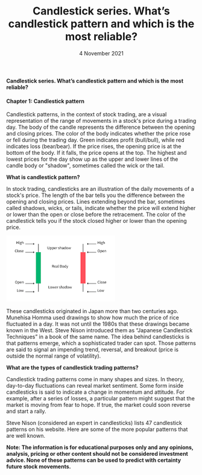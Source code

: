 ﻿---
title: Candlestick series. What’s candlestick pattern and which is the most reliable?
date: 4 November 2021
description: I am a description of a great article
img: /images/article/Chapter_1_Whats_candlestick_pattern_And_what_are_the_types_of_candlestick_trading_patterns.jpg
alt: Candlestick series. What’s candlestick pattern and which is the most reliable?
tags: 
  - Hashtag 1
  - Hashtag 2
  - Hashtag 3
  - Hashtag 4
  - Hashtag 5
  - Hashtag 6
---

**Candlestick series. What’s candlestick pattern and which is the most reliable?**

#### Chapter 1: Candlestick pattern

Candlestick patterns, in the context of stock trading, are a visual representation of the range of movements in a stock's price during a trading day. The body of the candle represents the difference between the opening and closing prices. The color of the body indicates whether the price rose or fell during the trading day. Green indicates profit (bull/bull), while red indicates loss (bear/bear). If the price rises, the opening price is at the bottom of the body. If it falls, the price opens at the top. The highest and lowest prices for the day show up as the upper and lower lines of the candle body or "shadow", sometimes called the wick or the tail.

**What is candlestick pattern?**

In stock trading, candlesticks are an illustration of the daily movements of a stock's price. The length of the bar tells you the difference between the opening and closing prices. Lines extending beyond the bar, sometimes called shadows, wicks, or tails, indicate whether the price will extend higher or lower than the open or close before the retracement. The color of the candlestick tells you if the stock closed higher or lower than the opening price.

![](/images/article/Chapter_1_Whats_candlestick_pattern_And_what_are_the_types_of_candlestick_trading_patterns/1.png)

These candlesticks originated in Japan more than two centuries ago. Munehisa Homma used drawings to show how much the price of rice fluctuated in a day. It was not until the 1980s that these drawings became known in the West. Steve Nison introduced them as “Japanese Candlestick Techniques” in a book of the same name. The idea behind candlesticks is that patterns emerge, which a sophisticated trader can spot. Those patterns are said to signal an impending trend, reversal, and breakout (price is outside the normal range of volatility).

**What are the types of candlestick trading patterns?**

Candlestick trading patterns come in many shapes and sizes. In theory, day-to-day fluctuations can reveal market sentiment. Some form inside candlesticks is said to indicate a change in momentum and attitude. For example, after a series of losses, a particular pattern might suggest that the market is moving from fear to hope. If true, the market could soon reverse and start a rally.

Steve Nison (considered an expert in candlesticks) lists 47 candlestick patterns on his website. Here are some of the more popular patterns that are well known.

**Note: The information is for educational purposes only and any opinions, analysis, pricing or other content should not be considered investment advice. None of these patterns can be used to predict with certainty future stock movements.**